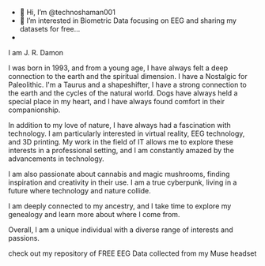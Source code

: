 - 👋 Hi, I’m @technoshaman001
- 👀 I’m interested in Biometric Data focusing on EEG and sharing my datasets for free...
- 
 I am J. R. Damon

 I was born in 1993, and from a young age, I have always felt a deep connection to the earth and the spiritual dimension. I have a Nostalgic for Paleolithic. I'm a Taurus and a shapeshifter, I have a strong connection to the earth and the cycles of the natural world. Dogs have always held a special place in my heart, and I have always found comfort in their companionship.

In addition to my love of nature, I have always had a fascination with technology. I am particularly interested in virtual reality, EEG technology, and 3D printing. My work in the field of IT allows me to explore these interests in a professional setting, and I am constantly amazed by the advancements in technology.

I am also passionate about cannabis and magic mushrooms, finding inspiration and creativity in their use. I am a true cyberpunk, living in a future where technology and nature collide.

I am deeply connected to my ancestry, and I take time to explore my genealogy and learn more about where I come from.

Overall, I am a unique individual with a diverse range of interests and passions.

check out my repository of FREE EEG Data collected from my Muse headset

<!---
technoshaman001/technoshaman001 is a ✨ special ✨ repository because its `README.md` (this file) appears on your GitHub profile.
You can click the Preview link to take a look at your changes.
--->
